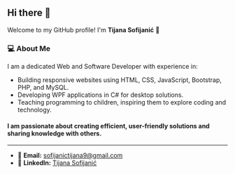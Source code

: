 ## Hi there 👋

Welcome to my GitHub profile! I'm **Tijana Sofijanić** 🌟

### 💻 **About Me**
I am a dedicated Web and Software Developer with experience in:

- Building responsive websites using HTML, CSS, JavaScript, Bootstrap, PHP, and MySQL.
- Developing WPF applications in C# for desktop solutions.
- Teaching programming to children, inspiring them to explore coding and technology.
#### I am passionate about creating efficient, user-friendly solutions and sharing knowledge with others.
---
- 📧 **Email:** <a href="mailto:sofijanictijana9@gmail.com"> sofijanictijana9@gmail.com</a>
- 💼 **LinkedIn:** <a href="https://www.linkedin.com/in/tijanasofijanic">Tijana Sofijanić</a>
